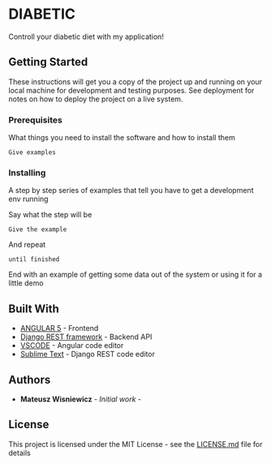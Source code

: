 # DIABETIC

Controll your diabetic diet with my application!

## Getting Started

These instructions will get you a copy of the project up and running on your local machine for development and testing purposes. See deployment for notes on how to deploy the project on a live system.

### Prerequisites

What things you need to install the software and how to install them

```
Give examples
```

### Installing

A step by step series of examples that tell you have to get a development env running

Say what the step will be

```
Give the example
```

And repeat

```
until finished
```

End with an example of getting some data out of the system or using it for a little demo

## Built With

* [ANGULAR 5](https://angular.io/) - Frontend 
* [Django REST framework](http://www.django-rest-framework.org/) - Backend API
* [VSCODE](https://code.visualstudio.com/) - Angular code editor
* [Sublime Text](https://www.sublimetext.com/) - Django REST code editor

## Authors

* **Mateusz Wisniewicz** - *Initial work* -

## License

This project is licensed under the MIT License - see the [LICENSE.md](LICENSE.md) file for details


